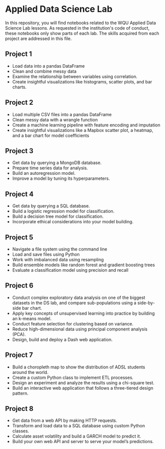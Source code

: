 # Applied Data Science Lab
In this repository, you will find notebooks related to the WQU Applied Data Science Lab lessons. As requested in the institution's code of conduct, these notebooks only show parts of each lab. The skills acquired from each project are addressed in this file.

## Project 1

- Load data into a pandas DataFrame
- Clean and combine messy data
- Examine the relationship between variables using correlation.
- Create insightful visualizations like histograms, scatter plots, and bar charts.

## Project 2

- Load multiple CSV files into a pandas DataFrame
- Clean messy data with a wrangle function
- Create a machine learning pipeline with feature encoding and imputation
- Create insightful visualizations like a Mapbox scatter plot, a heatmap, and a bar chart for model coefficients

## Project 3

- Get data by querying a MongoDB database.
- Prepare time series data for analysis.
- Build an autoregression model.
- Improve a model by tuning its hyperparameters.

## Project 4

- Get data by querying a SQL database.
- Build a logistic regression model for classification.
- Build a decision tree model for classification.
- Incorporate ethical considerations into your model building.

## Project 5

- Navigate a file system using the command line
- Load and save files using Python
- Work with imbalanced data using resampling
- Build ensemble models like random forest and gradient boosting trees
- Evaluate a classification model using precision and recall

## Project 6

- Conduct complex exploratory data analysis on one of the biggest datasets in the DS lab, and compare sub-populations using a side-by-side bar chart.
- Apply key concepts of unsupervised learning into practice by building an k-means model.
- Conduct feature selection for clustering based on variance.
- Reduce high-dimensional data using principal component analysis (PCA).
- Design, build and deploy a Dash web application.

## Project 7

- Build a choropleth map to show the distribution of ADSL students around the world.
- Create a custom Python class to implement ETL processes.
- Design an experiment and analyze the results using a chi-square test.
- Build an interactive web application that follows a three-tiered design pattern.

## Project 8 

- Get data from a web API by making HTTP requests.
- Transform and load data to a SQL database using custom Python classes.
- Calculate asset volatility and build a GARCH model to predict it.
- Build your own web API and server to serve your model’s predictions.
